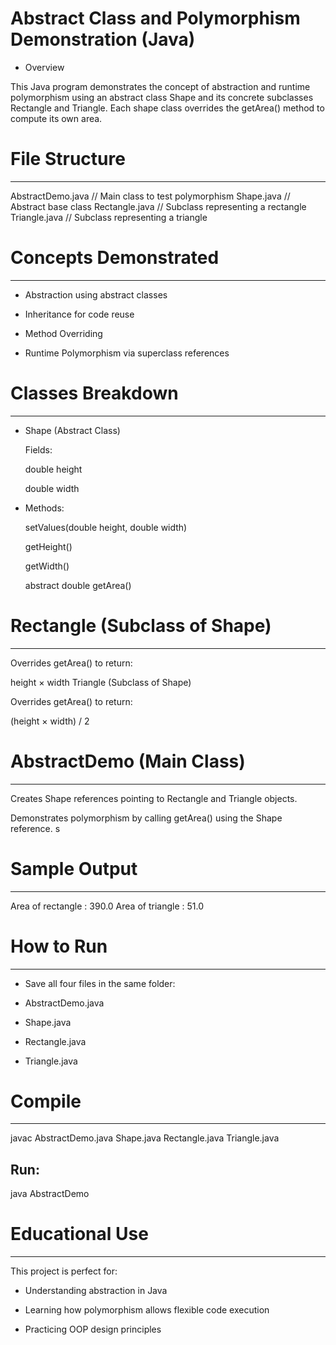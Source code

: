 # Abstract Class and Polymorphism Demonstration (Java)

* Overview

This Java program demonstrates the concept of abstraction and runtime polymorphism using an abstract class Shape and its concrete subclasses Rectangle and Triangle. Each shape class overrides the getArea() method to compute its own area.



# File Structure
----------------

AbstractDemo.java    // Main class to test polymorphism
Shape.java           // Abstract base class
Rectangle.java       // Subclass representing a rectangle
Triangle.java        // Subclass representing a triangle



# Concepts Demonstrated
-----------------------
* Abstraction using abstract classes

* Inheritance for code reuse

* Method Overriding

* Runtime Polymorphism via superclass references



# Classes Breakdown
-------------------
* Shape (Abstract Class)

	Fields:

	double height

	double width


* Methods:

	setValues(double height, double width)

	getHeight()

	getWidth()

	abstract double getArea()



# Rectangle (Subclass of Shape)
-------------------------------
Overrides getArea() to return:

height × width
Triangle (Subclass of Shape)

Overrides getArea() to return:

(height × width) / 2



# AbstractDemo (Main Class)
---------------------------
Creates Shape references pointing to Rectangle and Triangle objects.

Demonstrates polymorphism by calling getArea() using the Shape reference.
s



# Sample Output
---------------
Area of rectangle : 390.0
Area of triangle : 51.0



# How to Run
------------
* Save all four files in the same folder:

* AbstractDemo.java

* Shape.java

* Rectangle.java

* Triangle.java



# Compile
---------
javac AbstractDemo.java Shape.java Rectangle.java Triangle.java

Run:
----
java AbstractDemo



# Educational Use
-----------------
This project is perfect for:

* Understanding abstraction in Java

* Learning how polymorphism allows flexible code execution

* Practicing OOP design principles